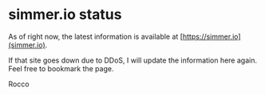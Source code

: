 # simmer.io status

As of right now, the latest information is available at [https://simmer.io](simmer.io).

If that site goes down due to DDoS, I will update the information here again. Feel free to bookmark the page.

Rocco

